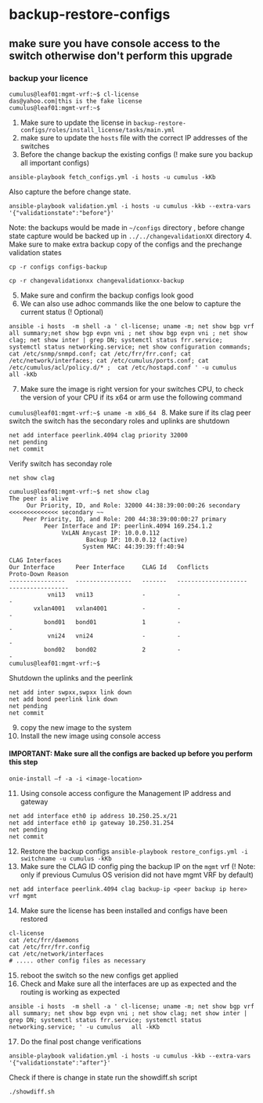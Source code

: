 # backup-restore-configs

## make sure you have console access to the switch otherwise don't perform this upgrade
### backup your licence 
```
cumulus@leaf01:mgmt-vrf:~$ cl-license
das@yahoo.com|this is the fake license
cumulus@leaf01:mgmt-vrf:~$

```
1. Make sure to update the license in  `backup-restore-configs/roles/install_license/tasks/main.yml` 
2. make sure to update the `hosts` file with the correct IP addresses of the switches 
3. Before the change backup the existing configs (! make sure you backup all important configs)

`ansible-playbook fetch_configs.yml -i hosts -u cumulus -kKb`

Also capture the before change state. 

`ansible-playbook validation.yml -i hosts -u cumulus -kkb --extra-vars '{"validationstate":"before"}'`

Note: the backups would be made in `~/configs` directory , before change state capture would be backed up in `../../changevalidationXX` directory 
4. Make sure to make extra backup copy of the configs and the prechange validation states 

`cp -r configs configs-backup` 

`cp -r changevalidationxx changevalidationxx-backup` 

5. Make sure and confirm the backup configs look good 
6. We can also use adhoc commands like the one below to capture the current status  (! Optional)

`ansible -i hosts  -m shell -a ' cl-license; uname -m; net show bgp vrf all summary;net show bgp evpn vni ; net show bgp evpn vni ; net show clag; net show inter | grep DN; systemctl status frr.service; systemctl status networking.service; net show configuration commands; cat /etc/snmp/snmpd.conf; cat /etc/frr/frr.conf; cat /etc/network/interfaces; cat /etc/cumulus/ports.conf; cat  /etc/cumulus/acl/policy.d/* ;  cat /etc/hostapd.conf ' -u cumulus   all -kKb` 

7. Make sure the image is right version for your switches CPU, to check the version of your CPU if its x64 or arm use the following command

`cumulus@leaf01:mgmt-vrf:~$ uname -m
x86_64
` 
8. Make sure if its clag peer switch the switch has the secondary roles and uplinks are shutdown

```
net add interface peerlink.4094 clag priority 32000  
net pending 
net commit 
``` 

Verify switch has seconday role 

`net show clag` 

```
cumulus@leaf01:mgmt-vrf:~$ net show clag
The peer is alive
     Our Priority, ID, and Role: 32000 44:38:39:00:00:26 secondary   <<<<<<<<<<<<<< secondary ~~
    Peer Priority, ID, and Role: 200 44:38:39:00:00:27 primary
          Peer Interface and IP: peerlink.4094 169.254.1.2
               VxLAN Anycast IP: 10.0.0.112
                      Backup IP: 10.0.0.12 (active)
                     System MAC: 44:39:39:ff:40:94

CLAG Interfaces
Our Interface      Peer Interface     CLAG Id   Conflicts              Proto-Down Reason
----------------   ----------------   -------   --------------------   -----------------
           vni13   vni13              -         -                      -
       vxlan4001   vxlan4001          -         -                      -
          bond01   bond01             1         -                      -
           vni24   vni24              -         -                      -
          bond02   bond02             2         -                      -
cumulus@leaf01:mgmt-vrf:~$

```

Shutdown the uplinks and the peerlink

```
net add inter swpxx,swpxx link down
net add bond peerlink link down
net pending 
net commit 
```
9. copy the new image to the system 
10. Install the new image using console access 

#### IMPORTANT: Make sure all the configs are backed up before you perform this step

`onie-install –f -a -i <image-location>`

11. Using console access configure the Management IP address and gateway 

```
net add interface eth0 ip address 10.250.25.x/21
net add interface eth0 ip gateway 10.250.31.254
net pending 
net commit 
```

12. Restore the backup configs 
`ansible-playbook restore_configs.yml -i switchname -u cumulus -kKb`
13. Make sure the CLAG ID config ping the backup IP on the `mgmt` vrf  (! Note: only if previous Cumulus OS verision did not have mgmt VRF by default)

```
net add interface peerlink.4094 clag backup-ip <peer backup ip here> vrf mgmt
```

14. Make sure the license has been installed and configs have been restored 
```
cl-license 
cat /etc/frr/daemons
cat /etc/frr/frr.config 
cat /etc/network/interfaces 
# ..... other config files as necessary 
``` 
15. reboot the switch so the new configs get applied 
16. Check and Make sure all the interfaces are up as expected and the routing is working as expected 

`ansible -i hosts  -m shell -a ' cl-license; uname -m; net show bgp vrf all summary; net show bgp evpn vni ; net show clag; net show inter | grep DN; systemctl status frr.service; systemctl status networking.service; ' -u cumulus   all -kKb` 

17. Do the final post change verifications 

`ansible-playbook validation.yml -i hosts -u cumulus -kkb --extra-vars '{"validationstate":"after"}'`

Check if there is change in state run the showdiff.sh script 

`./showdiff.sh` 






